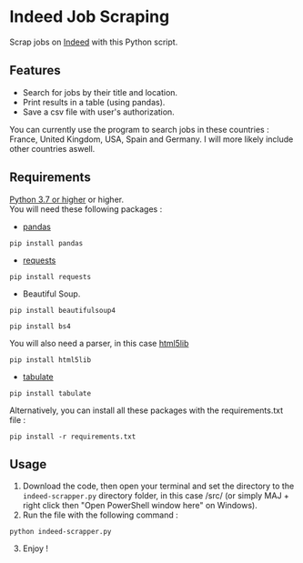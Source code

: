 # Indeed Job Scraping
Scrap jobs on [Indeed](https://www.indeed.com/) with this Python script.

Features
--------
- Search for jobs by their title and location.
- Print results in a table (using pandas).
- Save a csv file with user's authorization.

You can currently use the program to search jobs in these countries : France, United Kingdom, USA, Spain and Germany. I will more likely include other countries aswell.

Requirements
------------
[Python 3.7 or higher](https://github.com/python/cpython) or higher.<br />
You will need these following packages :
- [pandas](https://github.com/pandas-dev/pandas) 
```
pip install pandas
``` 

- [requests](https://github.com/psf/requests) 
``` 
pip install requests
``` 
- Beautiful Soup.
``` 
pip install beautifulsoup4
``` 
``` 
pip install bs4
```  
You will also need a parser, in this case [html5lib](https://github.com/html5lib/html5lib-python)
``` 
pip install html5lib
``` 
- [tabulate](https://github.com/astanin/python-tabulate) 
``` 
pip install tabulate
``` 

Alternatively, you can install all these packages with the requirements.txt file :
``` 
pip install -r requirements.txt
```

Usage
------
1. Download the code, then open your terminal and set the directory to the ``indeed-scrapper.py`` directory folder, in this case /src/ (or simply MAJ + right click then "Open PowerShell window here" on Windows).
2. Run the file with the following command :
``` 
python indeed-scrapper.py
``` 
3. Enjoy !
